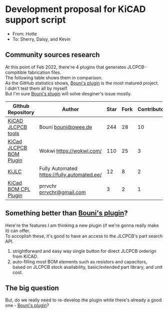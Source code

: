 # Development proposal for KiCAD support script

* From: Hotte
* To: Sherry, Daisy, and Kevin


## Community sources research

At this point of Feb 2022, there're 4 plugins that generates JLCPCB-compitible fabrication files. <br/>
The following table shows them in comparison. <br/>
As the GitHub statistics shows, [Bouni's plugin](https://github.com/Bouni/kicad-jlcpcb-tools) is the most matured project. <br/>
I didn't test them all by myself. <br/>
But I'm sure [Bouni's plugin](https://github.com/Bouni/kicad-jlcpcb-tools) will solve desginer's issue mostly.

GIthub Repository | Author | Star | Fork | Contributors | Last Updated
------------------|--------|------|------|--------------|-------------
[KiCAD JLCPCB tools](https://github.com/Bouni/kicad-jlcpcb-tools) | Bouni bouni@owee.de | 244 | 28 | 10 | Feb 2022
[KiCad JLCPCB BOM Plugin](https://github.com/wokwi/kicad-jlcpcb-bom-plugin) | Wokwi <https://wokwi.com/> | 110 | 25 | 3 | 2021
[KiJLC](https://github.com/fullyautomated/KiJLC) | Fully Automated <https://fully.automated.ee/> | 12 | 8 | 2 | 2021
[KiCad BOM CPL Plugin](https://github.com/prrvchr/KiCad-BOM-CPL-Plugin) | prrvchr prrvchr@gmail.com | 3 | 2 | 1 | 2020

## Something better than [Bouni's plugin](https://github.com/Bouni/kicad-jlcpcb-tools)?

Here're the features I am thinking a new plugin (if we're gonna really make it) can offer. <br/>
To accoplish these, it's good to have an access to the JLCPCB's part search API.

1. strightforward and easy way single button for direct JLCPCB orderign from KiCAD.
2. auto-filling most BOM elements such as resistors and capacitors, <br/>
based on JLCPCB stock availability, basic/extended part library, and unit cost.

## The big question

But, do we really need to re-develop the plugin while there's already a good one - [Bouni's plugin](https://github.com/Bouni/kicad-jlcpcb-tools)?
